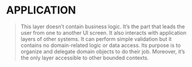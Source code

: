 ﻿# APPLICATION

> This layer doesn’t contain business logic. It’s the part that leads the user from one to another UI screen. It also interacts with application layers of other systems. It can perform simple validation but it contains no domain-related logic or data access. Its purpose is to organize and delegate domain objects to do their job. Moreover, it’s the only layer accessible to other bounded contexts.